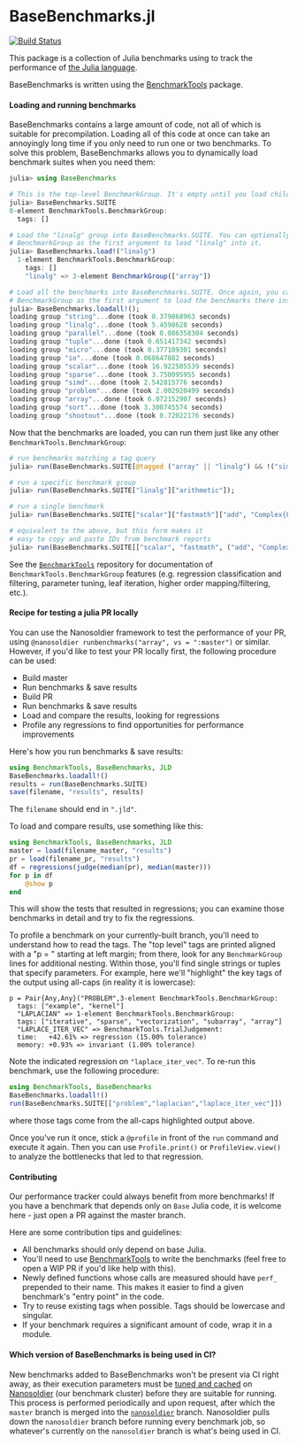 # BaseBenchmarks.jl

[![Build Status](https://travis-ci.org/JuliaCI/BaseBenchmarks.jl.svg?branch=master)](https://travis-ci.org/JuliaCI/BaseBenchmarks.jl)

This package is a collection of Julia benchmarks using to track the performance of [the Julia language](https://github.com/JuliaLang/julia).

BaseBenchmarks is written using the [BenchmarkTools](https://github.com/JuliaCI/BenchmarkTools.jl) package.

#### Loading and running benchmarks

BaseBenchmarks contains a large amount of code, not all of which is suitable for precompilation. Loading all of this code at once can take an annoyingly long time if you only need to run one or two benchmarks. To solve this problem, BaseBenchmarks allows you to dynamically load benchmark suites when you need them:

```julia
julia> using BaseBenchmarks

# This is the top-level BenchmarkGroup. It's empty until you load child groups into it.
julia> BaseBenchmarks.SUITE
0-element BenchmarkTools.BenchmarkGroup:
  tags: []

# Load the "linalg" group into BaseBenchmarks.SUITE. You can optionally pass in a different
# BenchmarkGroup as the first argument to load "linalg" into it.
julia> BaseBenchmarks.load!("linalg")
  1-element BenchmarkTools.BenchmarkGroup:
    tags: []
    "linalg" => 3-element BenchmarkGroup(["array"])

# Load all the benchmarks into BaseBenchmarks.SUITE. Once again, you can pass in a different
# BenchmarkGroup as the first argument to load the benchmarks there instead.
julia> BaseBenchmarks.loadall!();
loading group "string"...done (took 0.379868963 seconds)
loading group "linalg"...done (took 5.4598628 seconds)
loading group "parallel"...done (took 0.086358304 seconds)
loading group "tuple"...done (took 0.651417342 seconds)
loading group "micro"...done (took 0.377109301 seconds)
loading group "io"...done (took 0.068647882 seconds)
loading group "scalar"...done (took 16.922505539 seconds)
loading group "sparse"...done (took 3.750095955 seconds)
loading group "simd"...done (took 2.542815776 seconds)
loading group "problem"...done (took 2.002920499 seconds)
loading group "array"...done (took 6.072152907 seconds)
loading group "sort"...done (took 3.308745574 seconds)
loading group "shootout"...done (took 0.72022176 seconds)
```

Now that the benchmarks are loaded, you can run them just like any other `BenchmarkTools.BenchmarkGroup`:

```julia
# run benchmarks matching a tag query
julia> run(BaseBenchmarks.SUITE[@tagged ("array" || "linalg") && !("simd")]);

# run a specific benchmark group
julia> run(BaseBenchmarks.SUITE["linalg"]["arithmetic"]);

# run a single benchmark
julia> run(BaseBenchmarks.SUITE["scalar"]["fastmath"]["add", "Complex{Float64}"])

# equivalent to the above, but this form makes it
# easy to copy and paste IDs from benchmark reports
julia> run(BaseBenchmarks.SUITE[["scalar", "fastmath", ("add", "Complex{Float64}")]]);
```

See the [`BenchmarkTools`]((https://github.com/JuliaCI/BenchmarkTools.jl)) repository for documentation of `BenchmarkTools.BenchmarkGroup` features (e.g. regression classification and filtering, parameter tuning, leaf iteration, higher order mapping/filtering, etc.).

#### Recipe for testing a julia PR locally

You can use the Nanosoldier framework to test the performance of your
PR, using `@nanosoldier runbenchmarks("array", vs = ":master")` or similar.
However, if you'd like to test your PR locally first, the
following procedure can be used:

- Build master
- Run benchmarks & save results
- Build PR
- Run benchmarks & save results
- Load and compare the results, looking for regressions
- Profile any regressions to find opportunities for performance improvements

Here's how you run benchmarks & save results:
```jl
using BenchmarkTools, BaseBenchmarks, JLD
BaseBenchmarks.loadall!()
results = run(BaseBenchmarks.SUITE)
save(filename, "results", results)
```
The `filename` should end in `".jld"`.

To load and compare results, use something like this:
```jl
using BenchmarkTools, BaseBenchmarks, JLD
master = load(filename_master, "results")
pr = load(filename_pr, "results")
df = regressions(judge(median(pr), median(master)))
for p in df
    @show p
end
```
This will show the tests that resulted in regressions; you can examine
those benchmarks in detail and try to fix the regressions.

To profile a benchmark on your currently-built branch, you'll need to
understand how to read the tags. The "top level" tags are printed
aligned with a "p = " starting at left margin; from there, look for
any `BenchmarkGroup` lines for additional nesting. Within those,
you'll find single strings or tuples that specify parameters. For
example, here we'll "highlight" the key tags of the output using
all-caps (in reality it is lowercase):

```
p = Pair{Any,Any}("PROBLEM",3-element BenchmarkTools.BenchmarkGroup:
  tags: ["example", "kernel"]
  "LAPLACIAN" => 1-element BenchmarkTools.BenchmarkGroup:
  tags: ["iterative", "sparse", "vectorization", "subarray", "array"]
  "LAPLACE_ITER_VEC" => BenchmarkTools.TrialJudgement:
  time:   +42.61% => regression (15.00% tolerance)
  memory: +0.93% => invariant (1.00% tolerance)
```

Note the indicated regression on `"laplace_iter_vec"`.  To re-run this
benchmark, use the following procedure:

```jl
using BenchmarkTools, BaseBenchmarks
BaseBenchmarks.loadall!()
run(BaseBenchmarks.SUITE[["problem","laplacian","laplace_iter_vec"]])
```

where those tags come from the all-caps highlighted output above.

Once you've run it once, stick a `@profile` in front of the `run`
command and execute it again. Then you can use `Profile.print()` or
`ProfileView.view()` to analyze the bottlenecks that led to that
regression.

#### Contributing

Our performance tracker could always benefit from more benchmarks! If you have a benchmark that depends only on `Base` Julia code, it is welcome here - just open a PR against the master branch.

Here are some contribution tips and guidelines:

- All benchmarks should only depend on base Julia.
- You'll need to use [BenchmarkTools](https://github.com/JuliaCI/BenchmarkTools.jl) to write the benchmarks (feel free to open a WIP PR if you'd like help with this).
- Newly defined functions whose calls are measured should have `perf_` prepended to their name. This makes it easier to find a given benchmark's "entry point" in the code.
- Try to reuse existing tags when possible. Tags should be lowercase and singular.
- If your benchmark requires a significant amount of code, wrap it in a module.

#### Which version of BaseBenchmarks is being used in CI?

New benchmarks added to BaseBenchmarks won't be present via CI right away, as their execution parameters must be [tuned and cached](https://github.com/JuliaCI/BenchmarkTools.jl/blob/master/doc/manual.md#caching-parameters) on [Nanosoldier](https://github.com/JuliaCI/Nanosoldier.jl) (our benchmark cluster) before they are suitable for running. This process is performed periodically and upon request, after which the `master` branch is merged into the [`nanosoldier`](https://github.com/JuliaCI/BaseBenchmarks.jl/tree/nanosoldier) branch. Nanosoldier pulls down the `nanosoldier` branch before running every benchmark job, so whatever's currently on the `nanosoldier` branch is what's being used in CI.
